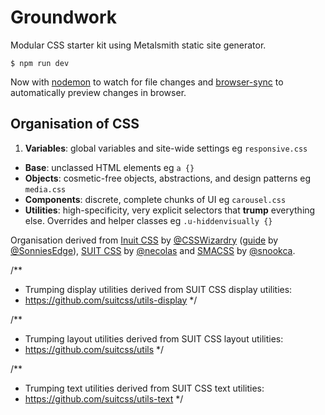 # Groundwork

Modular CSS starter kit using Metalsmith static site generator.

    $ npm run dev

Now with [nodemon](https://www.npmjs.com/package/nodemon) to watch for file changes and [browser-sync](https://www.npmjs.com/package/browser-sync) to automatically preview changes in browser.

## Organisation of CSS

1. **Variables**: global variables and site-wide settings eg `responsive.css`
* **Base**: unclassed HTML elements eg `a {}`
* **Objects**: cosmetic-free objects, abstractions, and design patterns eg `media.css`
* **Components**: discrete, complete chunks of UI eg `carousel.css`
* **Utilities**: high-specificity, very explicit selectors that **trump** everything else. Overrides and helper classes eg `.u-hiddenvisually {}`

Organisation derived from [Inuit CSS](https://github.com/inuitcss) by [@CSSWizardry](https://twitter.com/csswizardry) ([guide](https://github.com/SonniesEdge/inuitcss-guide) by [@SonniesEdge](https://twitter.com/sonniesedge)), [SUIT CSS](https://github.com/suitcss/suit) by [@necolas]() and [SMACSS](https://smacss.com/) by [@snookca](https://twitter.com/snookca).

/**
 * Trumping display utilities derived from SUIT CSS display utilities:
 * https://github.com/suitcss/utils-display
 */

 /**
 * Trumping layout utilities derived from SUIT CSS layout utilities:
 * https://github.com/suitcss/utils
 */

/**
 * Trumping text utilities derived from SUIT CSS text utilities:
 * https://github.com/suitcss/utils-text
 */
